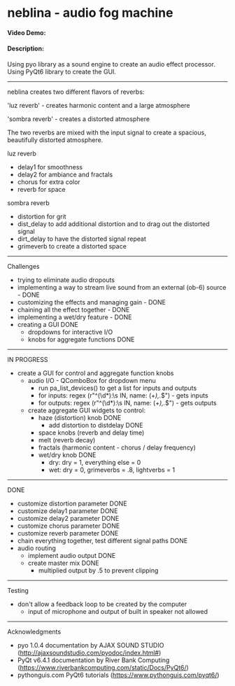 # neblina - audio fog machine
#### Video Demo:  <URL HERE>
#### Description:
Using pyo library as a sound engine to create an audio effect processor.
Using PyQt6 library to create the GUI.
____________________________

neblina creates two different flavors of reverbs:

'luz reverb' - creates harmonic content and a large atmosphere

'sombra reverb' - creates a distorted atmosphere

The two reverbs are mixed with the input signal to create a spacious, beautifully distorted atmosphere.

luz reverb
- delay1 for smoothness
- delay2 for ambiance and fractals
- chorus for extra color
- reverb for space

sombra reverb
- distortion for grit
- dist_delay to add additional distortion and to drag out the distorted signal
- dirt_delay to have the distorted signal repeat
- grimeverb to create a distorted space
____________________________

Challenges

- trying to eliminate audio dropouts
- implementing a way to stream live sound from an external (ob-6) source - DONE
- customizing the effects and managing gain - DONE
- chaining all the effect together - DONE
- implementing a wet/dry feature - DONE
- creating a GUI DONE
    - dropdowns for interactive I/O
    - knobs for aggregate functions DONE

____________________________

IN PROGRESS

- create a GUI for control and aggregate function knobs 
    - audio I/O - QComboBox for dropdown menu
        - run pa_list_devices() to get a list for inputs and outputs
        - for inputs: regex (r"^(\d*):\s IN, name: (+*),.*$") - gets inputs
        - for outputs: regex (r"^(\d*):\s IN, name: (+*),.*$") - gets outputs
    - create aggregate GUI widgets to control:
        - haze (distortion) knob DONE
            - add distortion to distdelay DONE
        - space knobs (reverb and delay time)
        - melt (reverb decay)
        - fractals (harmonic content - chorus / delay frequency)
        - wet/dry knob DONE
            - dry: dry = 1, everything else = 0
            - wet: dry = 0, grimeverbs = .8, lightverbs = 1



______________________________

DONE

- customize distortion parameter DONE
- customize delay1 parameter DONE
- customize delay2 parameter DONE
- customize chorus parameter DONE
- customize reverb parameter DONE
- chain everything together, test different signal paths DONE
- audio routing
    - implement audio output DONE
    - create master mix DONE
        - multiplied output  by .5 to prevent clipping


______________________________

Testing

- don't allow a feedback loop to be created by the computer
    - input of microphone and output of built in speaker not allowed

______________________________
Acknowledgments

- pyo 1.0.4 documentation by AJAX SOUND STUDIO (http://ajaxsoundstudio.com/pyodoc/index.html#)
- PyQt v6.4.1 documentation by River Bank Computing (https://www.riverbankcomputing.com/static/Docs/PyQt6/)
- pythonguis.com PyQt6 tutorials (https://www.pythonguis.com/pyqt6/)